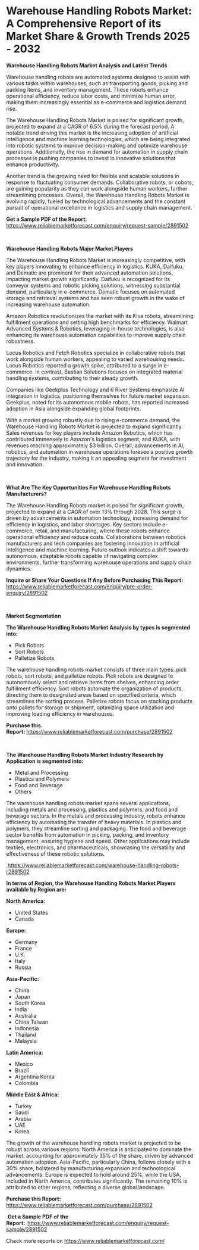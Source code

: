 <p><h1>Warehouse Handling Robots Market: A Comprehensive Report of its Market Share & Growth Trends 2025 - 2032</h1></p><p><strong>Warehouse Handling Robots Market Analysis and Latest Trends</strong></p>
<p><p>Warehouse handling robots are automated systems designed to assist with various tasks within warehouses, such as transporting goods, picking and packing items, and inventory management. These robots enhance operational efficiency, reduce labor costs, and minimize human error, making them increasingly essential as e-commerce and logistics demand rise.</p><p>The Warehouse Handling Robots Market is poised for significant growth, projected to expand at a CAGR of 6.5% during the forecast period. A notable trend driving this market is the increasing adoption of artificial intelligence and machine learning technologies, which are being integrated into robotic systems to improve decision-making and optimize warehouse operations. Additionally, the rise in demand for automation in supply chain processes is pushing companies to invest in innovative solutions that enhance productivity.</p><p>Another trend is the growing need for flexible and scalable solutions in response to fluctuating consumer demands. Collaborative robots, or cobots, are gaining popularity as they can work alongside human workers, further streamlining processes. Overall, the Warehouse Handling Robots Market is evolving rapidly, fueled by technological advancements and the constant pursuit of operational excellence in logistics and supply chain management.</p></p>
<p><strong>Get a Sample PDF of the Report:&nbsp;</strong> <a href="https://www.reliablemarketforecast.com/enquiry/request-sample/2891502?utm_campaign=3431&utm_medium=2&utm_source=Github&utm_content=ia&utm_term=14032025&utm_id=warehouse-handling-robots">https://www.reliablemarketforecast.com/enquiry/request-sample/2891502</a></p>
<p>&nbsp;</p>
<p><strong>Warehouse Handling Robots Major Market Players</strong></p>
<p><p>The Warehouse Handling Robots Market is increasingly competitive, with key players innovating to enhance efficiency in logistics. KUKA, Daifuku, and Dematic are prominent for their advanced automation solutions, impacting market growth significantly. Daifuku is recognized for its conveyor systems and robotic picking solutions, witnessing substantial demand, particularly in e-commerce. Dematic focuses on automated storage and retrieval systems and has seen robust growth in the wake of increasing warehouse automation.</p><p>Amazon Robotics revolutionizes the market with its Kiva robots, streamlining fulfillment operations and setting high benchmarks for efficiency. Walmart Advanced Systems & Robotics, leveraging in-house technologies, is also enhancing its warehouse automation capabilities to improve supply chain robustness.</p><p>Locus Robotics and Fetch Robotics specialize in collaborative robots that work alongside human workers, appealing to varied warehousing needs. Locus Robotics reported a growth spike, attributed to a surge in e-commerce. In contrast, Bastian Solutions focuses on integrated material handling systems, contributing to their steady growth.</p><p>Companies like Geekplus Technology and 6 River Systems emphasize AI integration in logistics, positioning themselves for future market expansion. Geekplus, noted for its autonomous mobile robots, has reported increased adoption in Asia alongside expanding global footprints.</p><p>With a market growing robustly due to rising e-commerce demand, the Warehouse Handling Robots Market is projected to expand significantly. Sales revenues for key players include Amazon Robotics, which has contributed immensely to Amazon's logistics segment, and KUKA, with revenues reaching approximately $3 billion. Overall, advancements in AI, robotics, and automation in warehouse operations foresee a positive growth trajectory for the industry, making it an appealing segment for investment and innovation.</p></p>
<p>&nbsp;</p>
<p><strong>What Are The Key Opportunities For Warehouse Handling Robots Manufacturers?</strong></p>
<p><p>The Warehouse Handling Robots market is poised for significant growth, projected to expand at a CAGR of over 13% through 2028. This surge is driven by advancements in automation technology, increasing demand for efficiency in logistics, and labor shortages. Key sectors include e-commerce, retail, and manufacturing, where these robots enhance operational efficiency and reduce costs. Collaborations between robotics manufacturers and tech companies are fostering innovation in artificial intelligence and machine learning. Future outlook indicates a shift towards autonomous, adaptable robots capable of navigating complex environments, further transforming warehouse operations and supply chain dynamics.</p></p>
<p><strong>Inquire or Share Your Questions If Any Before Purchasing This Report:</strong> <a href="https://www.reliablemarketforecast.com/enquiry/pre-order-enquiry/2891502?utm_campaign=3431&utm_medium=2&utm_source=Github&utm_content=ia&utm_term=14032025&utm_id=warehouse-handling-robots">https://www.reliablemarketforecast.com/enquiry/pre-order-enquiry/2891502</a></p>
<p>&nbsp;</p>
<p><strong>Market Segmentation</strong></p>
<p><strong>The Warehouse Handling Robots Market Analysis by types is segmented into:</strong></p>
<p><ul><li> Pick Robots</li><li>Sort Robots</li><li>Palletize Robots </li></ul></p>
<p><p>The warehouse handling robots market consists of three main types: pick robots, sort robots, and palletize robots. Pick robots are designed to autonomously select and retrieve items from shelves, enhancing order fulfillment efficiency. Sort robots automate the organization of products, directing them to designated areas based on specified criteria, which streamlines the sorting process. Palletize robots focus on stacking products onto pallets for storage or shipment, optimizing space utilization and improving loading efficiency in warehouses.</p></p>
<p><strong>Purchase this Report:&nbsp;</strong><a href="https://www.reliablemarketforecast.com/purchase/2891502?utm_campaign=3431&utm_medium=2&utm_source=Github&utm_content=ia&utm_term=14032025&utm_id=warehouse-handling-robots">https://www.reliablemarketforecast.com/purchase/2891502</a></p>
<p>&nbsp;</p>
<p><strong>The Warehouse Handling Robots Market Industry Research by Application is segmented into:</strong></p>
<p><ul><li> Metal and Processing</li><li>Plastics and Polymers</li><li>Food and Beverage</li><li>Others </li></ul></p>
<p><p>The warehouse handling robots market spans several applications, including metals and processing, plastics and polymers, and food and beverage sectors. In the metals and processing industry, robots enhance efficiency by automating the transfer of heavy materials. In plastics and polymers, they streamline sorting and packaging. The food and beverage sector benefits from automation in picking, packing, and inventory management, ensuring hygiene and speed. Other applications may include textiles, electronics, and pharmaceuticals, showcasing the versatility and effectiveness of these robotic solutions.</p></p>
<p><a href="https://www.reliablemarketforecast.com/warehouse-handling-robots-r2891502?utm_campaign=3431&utm_medium=2&utm_source=Github&utm_content=ia&utm_term=14032025&utm_id=warehouse-handling-robots">&nbsp;https://www.reliablemarketforecast.com/warehouse-handling-robots-r2891502</a></p>
<p><strong>In terms of Region, the Warehouse Handling Robots Market Players available by Region are:</strong></p>
<p>
    <p> <strong> North America: </strong>
        <ul>
            <li>United States</li>
            <li>Canada</li>
        </ul>
        </p> 
    <p> <strong> Europe: </strong>
        <ul>
            <li>Germany</li>
            <li>France</li>
            <li>U.K.</li>
            <li>Italy</li>
            <li>Russia</li>
        </ul>
        </p> 
    <p> <strong> Asia-Pacific: </strong>
        <ul>
            <li>China</li>
            <li>Japan</li>
            <li>South Korea</li>
            <li>India</li>
            <li>Australia</li>
            <li>China Taiwan</li>
            <li>Indonesia</li>
            <li>Thailand</li>
            <li>Malaysia</li>
        </ul>
        </p> 
    <p> <strong> Latin America: </strong>
        <ul>
            <li>Mexico</li>
            <li>Brazil</li>
            <li>Argentina Korea</li>
            <li>Colombia</li>
        </ul>
        </p> 
    <p> <strong> Middle East & Africa: </strong>
        <ul>
            <li>Turkey</li>
            <li>Saudi</li>
            <li>Arabia</li>
            <li>UAE</li>
            <li>Korea</li>
        </ul>
    </p>
    </p>
<p><p>The growth of the warehouse handling robots market is projected to be robust across various regions. North America is anticipated to dominate the market, accounting for approximately 35% of the share, driven by advanced automation adoption. Asia-Pacific, particularly China, follows closely with a 30% share, bolstered by manufacturing expansion and technological advancements. Europe is expected to hold around 25%, while the USA, included in North America, contributes significantly. The remaining 10% is attributed to other regions, reflecting a diverse global landscape.</p></p>
<p><strong>Purchase this Report: </strong><a href="https://www.reliablemarketforecast.com/purchase/2891502?utm_campaign=3431&utm_medium=2&utm_source=Github&utm_content=ia&utm_term=14032025&utm_id=warehouse-handling-robots">https://www.reliablemarketforecast.com/purchase/2891502</a></p>
<p>&nbsp;<strong>Get a Sample PDF of the Report:&nbsp;&nbsp;</strong><a href="https://www.reliablemarketforecast.com/enquiry/request-sample/2891502?utm_campaign=3431&utm_medium=2&utm_source=Github&utm_content=ia&utm_term=14032025&utm_id=warehouse-handling-robots">https://www.reliablemarketforecast.com/enquiry/request-sample/2891502</a></p>
<p><strong></strong></p>
<p>Check more reports on <a href="https://www.reliablemarketforecast.com/?utm_campaign=3431&utm_medium=2&utm_source=Github&utm_content=ia&utm_term=14032025&utm_id=warehouse-handling-robots">https://www.reliablemarketforecast.com/</a></p>